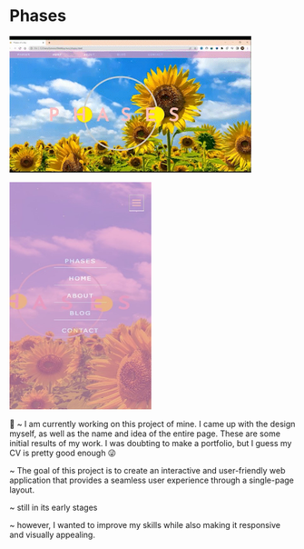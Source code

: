 # Phases
![](img/Phases__AdobeExpress.gif)

<img src="img/phases.jpg" height="400" width="250" >


  👾 
~ I am currently working on this project of mine. I came up with the design myself, as well as the name and idea of the entire page. These are some initial results of my work. I was doubting to make a portfolio, but I guess my CV is pretty good enough 😜

~ The goal of this project is to create an interactive and user-friendly web application that provides a seamless user experience through a single-page layout.

~ still in its early stages

~ however, I wanted to improve my skills while also making it responsive and visually appealing.

